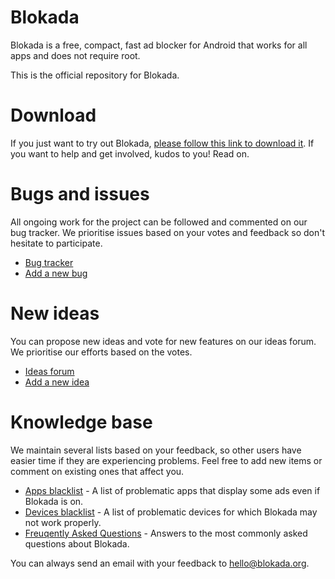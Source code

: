 # Blokada

Blokada is a free, compact, fast ad blocker for Android that works for all apps and does not require root.

This is the official repository for Blokada.

# Download

If you just want to try out Blokada, [please follow this link to download it](http://blokada.org/#download). If you want to help and get involved, kudos to you! Read on.

# Bugs and issues

All ongoing work for the project can be followed and commented on our bug tracker. We prioritise issues based on your votes and feedback so don't hesitate to participate.

- [Bug tracker](https://github.com/blokadaorg/blokada/issues)
- [Add a new bug](https://github.com/blokadaorg/blokada/issues/new)

# New ideas

You can propose new ideas and vote for new features on our ideas forum. We prioritise our efforts based on the votes.

- [Ideas forum](https://feedback.userreport.com/3ff9476e-fcde-4126-a718-6187ac075da7/#ideas/popular)
- [Add a new idea](https://feedback.userreport.com/3ff9476e-fcde-4126-a718-6187ac075da7/#submit/idea)

# Knowledge base

We maintain several lists based on your feedback, so other users have easier time if they are experiencing problems. Feel free to add new items or comment on existing ones that affect you.

- [Apps blacklist](https://github.com/blokadaorg/apps/issues) - A list of problematic apps that display some ads even if Blokada is on.
- [Devices blacklist](https://github.com/blokadaorg/devices/issues) - A list of problematic devices for which Blokada may not work properly.
- [Freuqently Asked Questions](https://github.com/blokadaorg/blokada/wiki/FAQ) - Answers to the most commonly asked questions about Blokada.


You can always send an email with your feedback to hello@blokada.org.
